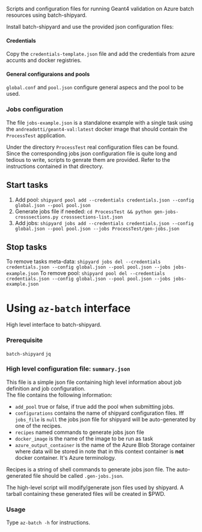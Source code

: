Scripts and configuration files for running Geant4 validation on Azure batch
resources using batch-shipyard.

Install batch-shipyard and use the provided json configuration files:

#### Credentials
Copy the `credentials-template.json` file and add the credentials from
azure accunts and docker registries.

#### General configuraions and pools
`global.conf` and `pool.json` configure general aspecs and the pool to be
used.

### Jobs configuration
The file `jobs-example.json` is a standalone example with a single task using the 
`andreadotti/geant4-val:latest` docker image that should contain the
`ProcessTest` application.

Under the directory `ProcessTest` real configuration files can be found.  
Since the corresponding jobs json configuration file is quite long and 
tedious to write, scripts to genrate them are provided. Refer to the 
instructions contained in that directory.

## Start tasks
 1. Add pool: `shipyard pool add --credentials credentials.json --config global.json --pool pool.json`
 2. Generate jobs file if needed: `cd ProcessTest && python gen-jobs-crosssections.py crosssections-list.json`
 3. Add jobs: `shipyard jobs add --credentials credentials.json --config global.json --pool pool.json --jobs ProcessTest/gen-jobs.json`

## Stop tasks
To remove tasks meta-data: `shipyard jobs del --credentials credentials.json --config global.json --pool pool.json --jobs jobs-example.json`
To remove pool: `shipyard pool del --credentials credentials.json --config global.json --pool pool.json --jobs jobs-example.json`

# Using `az-batch` interface
High level interface to batch-shipyard.

### Prerequisite
`batch-shipyard`
`jq`
### High level configuration file: `summary.json`
This file is a simple json file containing high level information about job 
definition and job configuration.  
The file contains the following information: 

 * `add_pool` true or false, if true add the pool when submitting jobs.  
 * `configurations` contains the name of shipyard configuration files. 
   Iff `jobs_file` is `null` the jobs json file for shipyard will be 
   auto-generated by one of the recipes.
 * `recipes` named commands to generate jobs json file
 * `docker_image` is the name of the image to be run as task
 * `azure_output_container` is the name of the Azure Blob Storage container 
    where data will be stored in note that in this context container is **not**
    docker container. It's Azure terminology.

Recipes is a string of shell commands to generate jobs json file. The auto-generated file
should be called `.gen-jobs.json`.

The high-level script will modify/generate json files used by shipyard. A tarball 
containing these generated files will be created in $PWD.

### Usage
Type `az-batch -h` for instructions.

